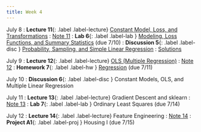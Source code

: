 ```yaml
---
title: Week 4
---
```


July 8
: **Lecture 11**{: .label .label-lecture} [Constant Model, Loss, and Transformations](lecture/lec11)
    : [Note 11](https://ds100.org/course-notes/constant_model_loss_transformations/loss_transformations.html)
: **Lab 6**{: .label .label-lab }  [Modeling, Loss Functions, and Summary Statistics](https://data100.datahub.berkeley.edu/hub/user-redirect/git-pull?repo=https%3A%2F%2Fgithub.com%2FDS-100%2Fsu24-materials&urlpath=lab%2Ftree%2Fsu24-materials%2Flab%2Flab06%2Flab06.ipynb&branch=main) (due 7/10)
: **Discussion 5**{: .label .label-disc } [Probability, Sampling, and Simple Linear Regression](https://drive.google.com/file/d/1Rq7qrGeNS92ABborXMvYQkPal9nrnWZX/view?usp=sharing)
    : [Solutions](https://drive.google.com/file/d/1o2Vt7sNaK3bD-aN1wqyMadAqj-I6wuT6/view?usp=sharing)

July 9
: **Lecture 12**{: .label .label-lecture} [OLS (Multiple Regression)](lecture/lec12)
    : [Note 12](https://ds100.org/course-notes/ols/ols.html)
: **Homework 7**{: .label .label-hw } [Regression](https://drive.google.com/file/d/1_LHRgsCXvE7iz_UwkLmfG29E2zVGqlsr/view) (due 7/11)

July 10
: **Discussion 6**{: .label .label-disc } Constant Models, OLS, and Multiple Linear Regression

July 11
: **Lecture 13**{: .label .label-lecture} Gradient Descent and sklearn
    : [Note 13](https://ds100.org/course-notes/gradient_descent/gradient_descent.html)
: **Lab 7**{: .label .label-lab }  Ordinary Least Squares (due 7/14)

July 12
: **Lecture 14**{: .label .label-lecture} Feature Engineering
    : [Note 14](https://ds100.org/course-notes/feature_engineering/feature_engineering.html)
: **Project A1**{: .label .label-proj } Housing I (due 7/15)
